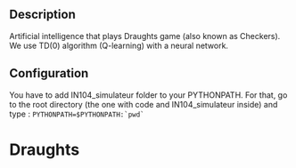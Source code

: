 ## Description

Artificial intelligence that plays Draughts game (also known as Checkers). We use TD(0) algorithm (Q-learning) with a neural network.

## Configuration

You have to add IN104_simulateur folder to your PYTHONPATH. For that, go to the root directory (the one with code and IN104_simulateur inside) and type :
```PYTHONPATH=$PYTHONPATH:`pwd` ```

# Draughts
